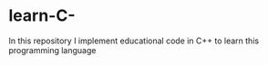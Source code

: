 # learn-C-
In this repository I implement educational code in C++ to learn this programming language
